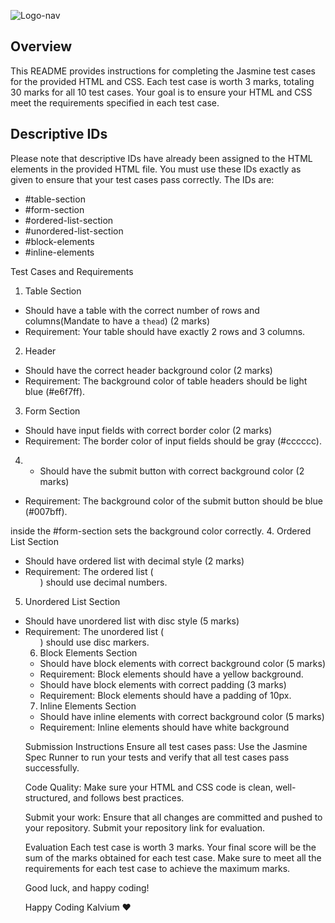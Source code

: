 ![Logo-nav](https://s3.ap-south-1.amazonaws.com/kalvi-education.github.io/front-end-web-development/Kalvium-Logo.png)

## Overview
This README provides instructions for completing the Jasmine test cases for the provided HTML and CSS. Each test case is worth 3 marks, totaling 30 marks for all 10 test cases. Your goal is to ensure your HTML and CSS meet the requirements specified in each test case.

## Descriptive IDs
Please note that descriptive IDs have already been assigned to the HTML elements in the provided HTML file. You must use these IDs exactly as given to ensure that your test cases pass correctly. The IDs are:
- #table-section
- #form-section
- #ordered-list-section
- #unordered-list-section
- #block-elements
- #inline-elements

Test Cases and Requirements
1. Table Section
- Should have a table with the correct number of rows and columns(Mandate to have a `thead`) (2 marks)
- Requirement: Your table should have exactly 2 rows and 3 columns.

2. Header
- Should have the correct header background color (2 marks)
- Requirement: The background color of table headers should be light blue (#e6f7ff).

3. Form Section
- Should have input fields with correct border color (2 marks)
- Requirement: The border color of input fields should be gray (#cccccc).

4. - Should have the submit button with correct background color (2 marks)
- Requirement: The background color of the submit button should be blue (#007bff).

inside the #form-section sets the background color correctly.
4. Ordered List Section
- Should have ordered list with decimal style (2 marks)
- Requirement: The ordered list (<ol>) should use decimal numbers.

5. Unordered List Section
- Should have unordered list with disc style (5 marks)
- Requirement: The unordered list (<ul>) should use disc markers.

6. Block Elements Section
- Should have block elements with correct background color (5 marks)
- Requirement: Block elements should have a yellow background.
- Should have block elements with correct padding (3 marks)
- Requirement: Block elements should have a padding of 10px.

7. Inline Elements Section
- Should have inline elements with correct background color (5 marks)
- Requirement: Inline elements should have white background


Submission Instructions
Ensure all test cases pass: Use the Jasmine Spec Runner to run your tests and verify that all test cases pass successfully.

Code Quality: Make sure your HTML and CSS code is clean, well-structured, and follows best practices.

Submit your work: Ensure that all changes are committed and pushed to your repository. Submit your repository link for evaluation.

Evaluation
Each test case is worth 3 marks. Your final score will be the sum of the marks obtained for each test case. Make sure to meet all the requirements for each test case to achieve the maximum marks.

Good luck, and happy coding!



Happy Coding Kalvium ❤️

